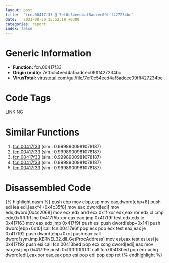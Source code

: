 ```yaml
---
layout: post
title:  "fcn.00417f33 @ 7ef0c54eed4af5adcec09fff427234bc"
date:   2021-08-30 15:52:19 +0300
categories: report
index: false
---
```


# Generic Information
- **Function:** fcn.00417f33
- **Origin (md5):** 7ef0c54eed4af5adcec09fff427234bc
- **VirusTotal:** [virustotal.com/gui/file/7ef0c54eed4af5adcec09fff427234bc][virustotal_ref]

# Code Tags
<span class="tag" id="LINKING">LINKING</span>


# Similar Functions

1. [fcn.00417f33][similar_1_ref] (sim.: 0.9998900981078187)
2. [fcn.00417f33][similar_2_ref] (sim.: 0.9998900981078187)
3. [fcn.00417f33][similar_3_ref] (sim.: 0.9998900981078187)
4. [fcn.00417f33][similar_4_ref] (sim.: 0.9998900981078187)
5. [fcn.00417f33][similar_5_ref] (sim.: 0.9998900981078187)


# Disassembled Code

{% highlight nasm %}
push ebp
mov ebp,esp
mov eax,dword[ebp+8]
push edi
lea edi,[eax*4+0x4c35f8]
mov eax,dword[edi]
mov edx,dword[0x4c2068]
mov ecx,edx
and ecx,0x1f
xor edx,eax
ror edx,cl
cmp edx,0xffffffff
jne 0x417f5b
xor eax,eax
jmp 0x417f9f
test edx,edx
je 0x417f63
mov eax,edx
jmp 0x417f9f
push esi
push dword[ebp+0x14]
push dword[ebp+0x10]
call fcn.00417e6f
pop ecx
pop ecx
test eax,eax
je 0x417f92
push dword[ebp+0xc]
push eax
call dword[sym.imp.KERNEL32.dll_GetProcAddress]
mov esi,eax
test esi,esi
je 0x417f92
push esi
call fcn.00413bed
pop ecx
xchg dword[edi],eax
mov eax,esi
jmp 0x417f9e
push 0xffffffffffffffff
call fcn.00413bed
pop ecx
xchg dword[edi],eax
xor eax,eax
pop esi
pop edi
pop ebp
ret 
{% endhighlight %}


[similar_1_ref]: /report/fcn.00417f33@6a98c558febb15c96e5c5a6a3f824bf6
[similar_2_ref]: /report/fcn.00417f33@53677f61ebed31616bbd25393ab1ac4c
[similar_3_ref]: /report/fcn.00417f33@1a3c6bb61923404c2dc3230a918fec57
[similar_4_ref]: /report/fcn.00417f33@aa660673845d7ccdb61b2181798e0afe
[similar_5_ref]: /report/fcn.00417f33@729080d2e8e21552844be59be90fb0e5
[virustotal_ref]: https://www.virustotal.com/gui/file/7ef0c54eed4af5adcec09fff427234bc
